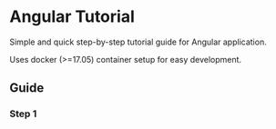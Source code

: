 Angular Tutorial
================

Simple and quick step-by-step tutorial guide for Angular application.

Uses docker (>=17.05) container setup for easy development.

## Guide

### Step 1

